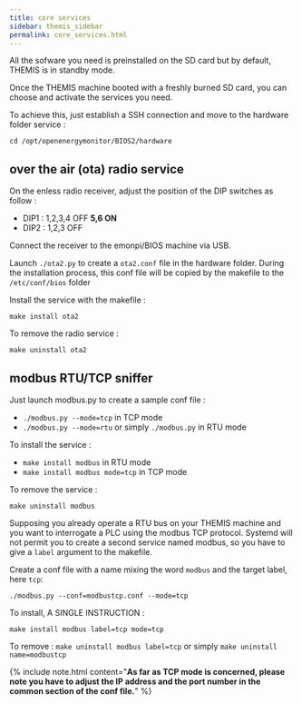 ```yaml
---
title: core services
sidebar: themis_sidebar
permalink: core_services.html
---
```



All the sofware you need is preinstalled on the SD card but by default, THEMIS is in standby mode.

Once the THEMIS machine booted with a freshly burned SD card, you can choose and activate the services you need.

To achieve this, just establish a SSH connection and move to the hardware folder service :

```
cd /opt/openenergymonitor/BIOS2/hardware
```

## over the air (ota) radio service

On the enless radio receiver, adjust the position of the DIP switches as follow :

- DIP1 : 1,2,3,4 OFF **5,6 ON**
- DIP2 : 1,2,3 OFF

Connect the receiver to the emonpi/BIOS machine via USB.

Launch `./ota2.py` to create a `ota2.conf` file in the hardware folder.
During the installation process, this conf file will be copied by the makefile to the `/etc/conf/bios` folder

Install the service with the makefile :

```
make install ota2
```
To remove the radio service :

```
make uninstall ota2
```
## modbus RTU/TCP sniffer

Just launch modbus.py to create a sample conf file : 

- `./modbus.py --mode=tcp` in TCP mode
- `./modbus.py --mode=rtu` or simply `./modbus.py` in RTU mode

To install the service :

- `make install modbus` in RTU mode
- `make install modbus mode=tcp` in TCP mode

To remove the service :

```
make uninstall modbus
```

Supposing you already operate a RTU bus on your THEMIS machine and you want to interrogate a PLC using the modbus TCP protocol. 
Systemd will not permit you to create a second service named modbus, so you have to give a `label` argument to the makefile.

Create a conf file with a name mixing the word `modbus` and the target label, here `tcp`:

```
./modbus.py --conf=modbustcp.conf --mode=tcp
```
To install, A SINGLE INSTRUCTION :

```
make install modbus label=tcp mode=tcp
```

To remove : `make uninstall modbus label=tcp` or simply `make uninstall name=modbustcp`

{% include note.html content="**As far as TCP mode is concerned, please note you have to adjust the IP address and the port number in the common section of the conf file.**" %}

